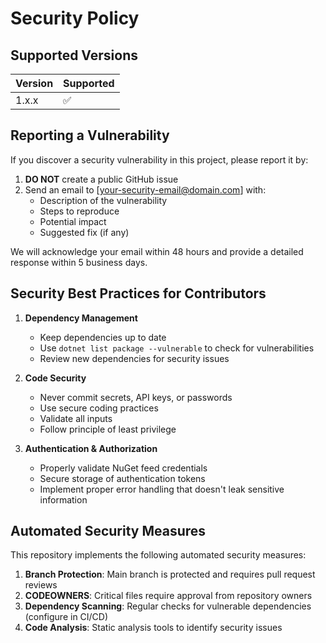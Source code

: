 # Security Policy

## Supported Versions

| Version | Supported          |
| ------- | ------------------ |
| 1.x.x   | :white_check_mark: |

## Reporting a Vulnerability

If you discover a security vulnerability in this project, please report it by:

1. **DO NOT** create a public GitHub issue
2. Send an email to [your-security-email@domain.com] with:
   - Description of the vulnerability
   - Steps to reproduce
   - Potential impact
   - Suggested fix (if any)

We will acknowledge your email within 48 hours and provide a detailed response within 5 business days.

## Security Best Practices for Contributors

1. **Dependency Management**
   - Keep dependencies up to date
   - Use `dotnet list package --vulnerable` to check for vulnerabilities
   - Review new dependencies for security issues

2. **Code Security**
   - Never commit secrets, API keys, or passwords
   - Use secure coding practices
   - Validate all inputs
   - Follow principle of least privilege

3. **Authentication & Authorization**
   - Properly validate NuGet feed credentials
   - Secure storage of authentication tokens
   - Implement proper error handling that doesn't leak sensitive information

## Automated Security Measures

This repository implements the following automated security measures:

1. **Branch Protection**: Main branch is protected and requires pull request reviews
2. **CODEOWNERS**: Critical files require approval from repository owners
3. **Dependency Scanning**: Regular checks for vulnerable dependencies (configure in CI/CD)
4. **Code Analysis**: Static analysis tools to identify security issues
